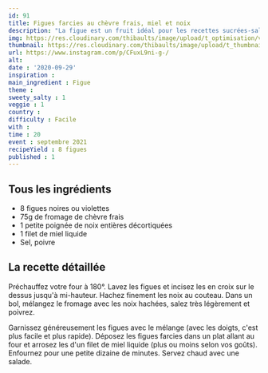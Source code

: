 ```yaml
---
id: 91
title: Figues farcies au chèvre frais, miel et noix
description: "La figue est un fruit idéal pour les recettes sucrées-salées. Si vous aimez ce fruit, vous allez adorer cette entrée avec du chèvre et du miel."
img: https://res.cloudinary.com/thibaults/image/upload/t_optimisation/v1600524211/Recipes/20200929_figues_farcies.jpg
thumbnail: https://res.cloudinary.com/thibaults/image/upload/t_thumbnail_josie/v1600524211/Recipes/20200929_figues_farcies.jpg
url: https://www.instagram.com/p/CFuxL9ni-g-/
alt: 
date : '2020-09-29'
inspiration : 
main_ingredient : Figue
theme : 
sweety_salty : 1
veggie : 1
country :
difficulty : Facile
with : 
time : 20
event : septembre 2021
recipeYield : 8 figues
published : 1
---
```


## Tous les ingrédients
 - 8 figues noires ou violettes
 - 75g de fromage de chèvre frais
 - 1 petite poignée de noix entières décortiquées
 - 1 filet de miel liquide
 - Sel, poivre

## La recette détaillée
Préchauffez votre four à 180°. Lavez les figues et incisez les en croix sur le dessus jusqu'à mi-hauteur. Hachez finement les noix au couteau. Dans un bol, mélangez le fromage avec les noix hachées, salez très légèrement et poivrez.

Garnissez généreusement les figues avec le mélange (avec les doigts, c'est plus facile et plus rapide). Déposez les figues farcies dans un plat allant au four et arrosez les d'un filet de miel liquide (plus ou moins selon vos goûts). Enfournez pour une petite dizaine de minutes. Servez chaud avec une salade.